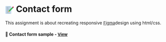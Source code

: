 # <span><img src="./pictures/form.png" alt="contact-form" style="height: 1em; vertical-align: middle;"></span> Contact form

This assignment is about recreating responsive <a href="https://www.figma.com/community/file/1196886880304210794" style="font-size:small;">Figma</a>design using html/css.<h4>

<h4>🔹 Contact form sample - <a href="https://simonakom.github.io/contact-form/contact-form-responsive.html" style="font-size:small;">View</a><h4>

